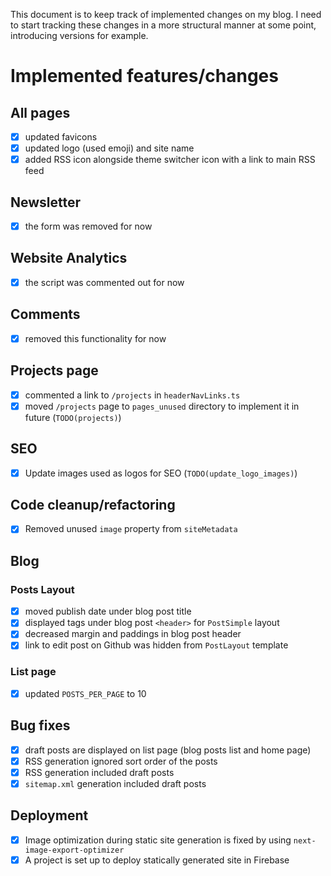This document is to keep track of implemented changes on my blog. I need to start tracking these changes in a more 
structural manner at some point, introducing versions for example.

# Implemented features/changes
## All pages
- [x] updated favicons
- [x] updated logo (used emoji) and site name
- [x] added RSS icon alongside theme switcher icon with a link to main RSS feed

## Newsletter
- [x] the form was removed for now

## Website Analytics
- [x] the script was commented out for now

## Comments
- [x] removed this functionality for now

## Projects page
- [x] commented a link to `/projects` in `headerNavLinks.ts`
- [x] moved `/projects` page to `pages_unused` directory to implement it in future (`TODO(projects)`)

## SEO
- [x] Update images used as logos for SEO (`TODO(update_logo_images)`)

## Code cleanup/refactoring
- [x] Removed unused `image` property from `siteMetadata`

## Blog
### Posts Layout
- [x] moved publish date under blog post title
- [x] displayed tags under blog post `<header>` for `PostSimple` layout
- [x] decreased margin and paddings in blog post header
- [x] link to edit post on Github was hidden from `PostLayout` template

### List page
- [x] updated `POSTS_PER_PAGE` to 10

## Bug fixes
- [x] draft posts are displayed on list page (blog posts list and home page)
- [x] RSS generation ignored sort order of the posts
- [x] RSS generation included draft posts
- [x] `sitemap.xml` generation included draft posts

## Deployment
- [x] Image optimization during static site generation is fixed by using `next-image-export-optimizer`
- [x] A project is set up to deploy statically generated site in Firebase